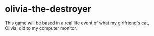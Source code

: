# olivia-the-destroyer
This game will be based in a real life event of what my girlfriend's cat, Olivia, did to my computer monitor.
